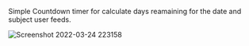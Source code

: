 
Simple Countdown timer for calculate days reamaining for the date and subject user feeds.

![Screenshot 2022-03-24 223158](https://user-images.githubusercontent.com/61089801/159970721-854a45b6-b7cf-4482-99c7-440e403fb8e3.png)

